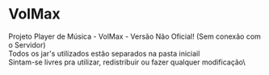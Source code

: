 # VolMax
Projeto Player de Música - VolMax - Versão Não Oficial! (Sem conexão com o Servidor)\
Todos os jar's utilizados estão separados na pasta iniciail\
Sintam-se livres pra utilizar, redistribuir ou fazer qualquer modificação\
